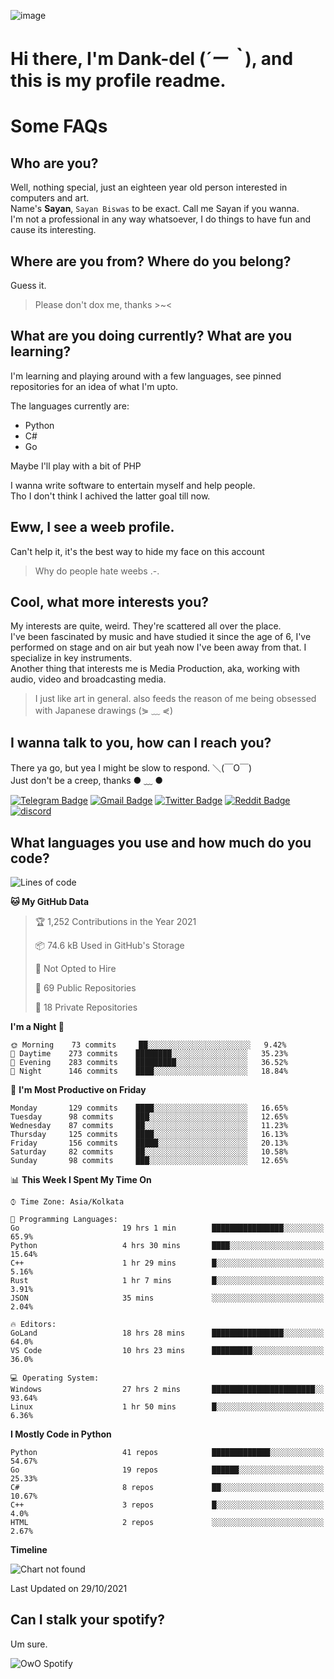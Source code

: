 ![image](https://user-images.githubusercontent.com/63096193/125182844-29f20800-e22f-11eb-8dc9-b0f2d29647bb.png)

# **Hi there, I'm Dank-del (*´ー｀*), and this is my profile readme.**
<!--  [![Profile views](https://gpvc.arturio.dev/dank-del)](https://github.com/dank-del) -->
# Some FAQs

## **Who are you?**

Well, nothing special, just an eighteen year old person interested in computers and art. \
Name's **Sayan**, `Sayan Biswas` to be exact. Call me Sayan if you wanna. \
I'm not a professional in any way whatsoever, I do things to have fun and cause its interesting.

## **Where are you from? Where do you belong?**

Guess it.
> Please don't dox me, thanks >~<

## **What are you doing currently? What are you learning?**

I'm learning and playing around with a few languages, see pinned repositories for an idea of what I'm upto.

The languages currently are:

- Python
- C#
- Go

Maybe I'll play with a bit of PHP

I wanna write software to entertain myself and help people. \
Tho I don't think I achived the latter goal till now.

## **Eww, I see a weeb profile.**

Can't help it, it's the best way to hide my face on this account
> Why do people hate weebs .-.

## **Cool, what more interests you?**

My interests are quite, weird. They're scattered all over the place. \
I've been fascinated by music and have studied it since the age of 6, I've performed on stage and on air but yeah now I've been away from that. I specialize in key instruments. \
Another thing that interests me is Media Production, aka, working with audio, video and broadcasting media.

> I just like art in general. also feeds the reason of me being obsessed with Japanese drawings (⋟ ﹏ ⋞)

## **I wanna talk to you, how can I reach you?**

There ya go, but yea I might be slow to respond. ＼(￣O￣) \
Just don't be a creep, thanks ● ﹏ ●

[![Telegram Badge](https://img.shields.io/badge/-dank_as_fuck-1ca0f1?style=flat-square&logo=telegram&logoColor=white&link=https://t.me/dank_as_fuck)](https://t.me/dank_as_fuck)
[![Gmail Badge](https://img.shields.io/badge/-chizuru@kanojo.tk-c14438?style=flat-square&logo=Gmail&logoColor=white&link=mailto:chizuru@kanojo.tk)](mailto:chizuru@kanojo.tk)
[![Twitter Badge](https://img.shields.io/twitter/follow/TheDankDel?style=social)](https://twitter.com/TheDankDel)
[![Reddit Badge](https://img.shields.io/reddit/user-karma/combined/dank_as_fuck_?style=social)](https://www.reddit.com/user/dank_as_fuck_/)
[![discord](https://discord-md-badge.vercel.app/api/shield/506536929152466945?style=social)](https://discordapp.com/users/506536929152466945)

## **What languages you use and how much do you code?**

<!--START_SECTION:waka-->
![Lines of code](https://img.shields.io/badge/From%20Hello%20World%20I%27ve%20Written-944836%20lines%20of%20code-blue)

**🐱 My GitHub Data** 

> 🏆 1,252 Contributions in the Year 2021
 > 
> 📦 74.6 kB Used in GitHub's Storage 
 > 
> 🚫 Not Opted to Hire
 > 
> 📜 69 Public Repositories 
 > 
> 🔑 18 Private Repositories  
 > 
**I'm a Night 🦉** 

```text
🌞 Morning    73 commits     ██░░░░░░░░░░░░░░░░░░░░░░░   9.42% 
🌆 Daytime    273 commits    ████████░░░░░░░░░░░░░░░░░   35.23% 
🌃 Evening    283 commits    █████████░░░░░░░░░░░░░░░░   36.52% 
🌙 Night      146 commits    ████░░░░░░░░░░░░░░░░░░░░░   18.84%

```
📅 **I'm Most Productive on Friday** 

```text
Monday       129 commits    ████░░░░░░░░░░░░░░░░░░░░░   16.65% 
Tuesday      98 commits     ███░░░░░░░░░░░░░░░░░░░░░░   12.65% 
Wednesday    87 commits     ██░░░░░░░░░░░░░░░░░░░░░░░   11.23% 
Thursday     125 commits    ████░░░░░░░░░░░░░░░░░░░░░   16.13% 
Friday       156 commits    █████░░░░░░░░░░░░░░░░░░░░   20.13% 
Saturday     82 commits     ██░░░░░░░░░░░░░░░░░░░░░░░   10.58% 
Sunday       98 commits     ███░░░░░░░░░░░░░░░░░░░░░░   12.65%

```


📊 **This Week I Spent My Time On** 

```text
⌚︎ Time Zone: Asia/Kolkata

💬 Programming Languages: 
Go                       19 hrs 1 min        ████████████████░░░░░░░░░   65.9% 
Python                   4 hrs 30 mins       ████░░░░░░░░░░░░░░░░░░░░░   15.64% 
C++                      1 hr 29 mins        █░░░░░░░░░░░░░░░░░░░░░░░░   5.16% 
Rust                     1 hr 7 mins         █░░░░░░░░░░░░░░░░░░░░░░░░   3.91% 
JSON                     35 mins             ░░░░░░░░░░░░░░░░░░░░░░░░░   2.04%

🔥 Editors: 
GoLand                   18 hrs 28 mins      ████████████████░░░░░░░░░   64.0% 
VS Code                  10 hrs 23 mins      █████████░░░░░░░░░░░░░░░░   36.0%

💻 Operating System: 
Windows                  27 hrs 2 mins       ███████████████████████░░   93.64% 
Linux                    1 hr 50 mins        █░░░░░░░░░░░░░░░░░░░░░░░░   6.36%

```

**I Mostly Code in Python** 

```text
Python                   41 repos            █████████████░░░░░░░░░░░░   54.67% 
Go                       19 repos            ██████░░░░░░░░░░░░░░░░░░░   25.33% 
C#                       8 repos             ██░░░░░░░░░░░░░░░░░░░░░░░   10.67% 
C++                      3 repos             █░░░░░░░░░░░░░░░░░░░░░░░░   4.0% 
HTML                     2 repos             ░░░░░░░░░░░░░░░░░░░░░░░░░   2.67%

```


**Timeline**

![Chart not found](https://raw.githubusercontent.com/Dank-del/Dank-del/main/charts/bar_graph.png) 


 Last Updated on 29/10/2021
<!--END_SECTION:waka-->

## **Can I stalk your spotify?**

Um sure.

![OwO Spotify](https://spotify-recently-played-readme.vercel.app/api?user=31fdrsslnr7nvq4ytqwtw7c4rxfm&count=5)
